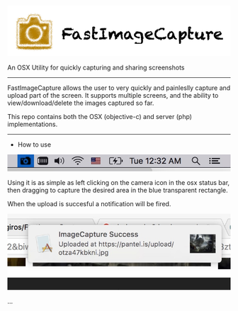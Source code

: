 ![FastImageCapture](/docs/header.png?raw=true)

An OSX Utility for quickly capturing and sharing screenshots


______________

FastImageCapture allows the user to very quickly and painleslly capture and upload part of the screen. It supports multiple screens, and the ability to view/download/delete the images captured so far.

This repo contains both the OSX (objective-c) and server (php) implementations.

______________

- How to use

![Instructions](/docs/statusbar.jpg?raw=true)

Using it is as simple as left clicking on the camera icon in the osx status bar, then dragging to capture the desired area in the blue transparent rectangle.

When the upload is succesful a notification will be fired.

![Instructions](/docs/successnotif.jpg?raw=true)

...
